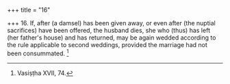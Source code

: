 +++
title = "16"

+++
16. If, after (a damsel) has been given away, or even after (the nuptial sacrifices) have been offered, the husband dies, she who (thus) has left (her father's house) and has returned, may be again wedded according to the rule applicable to second weddings, provided the marriage had not been consummated. [^9] 


[^9]:  Vasiṣṭha XVII, 74.
